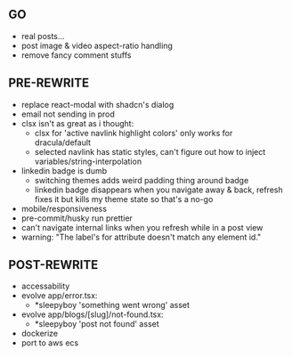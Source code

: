 ## GO
- real posts...
- post image & video aspect-ratio handling
- remove fancy comment stuffs

## PRE-REWRITE
- replace react-modal with shadcn's dialog
- email not sending in prod
- clsx isn't as great as i thought:
  - clsx for 'active navlink highlight colors' only works for dracula/default
  - selected navlink has static styles, can't figure out how to inject variables/string-interpolation
- linkedin badge is dumb
  - switching themes adds weird padding thing around badge
  - linkedin badge disappears when you navigate away & back, refresh fixes it but kills my theme state so that's a no-go
- mobile/responsiveness
- pre-commit/husky run prettier
- can't navigate internal links when you refresh while in a post view
- warning: "The label's for attribute doesn't match any element id."

## POST-REWRITE
- accessability
- evolve app/error.tsx:
  - *sleepyboy 'something went wrong' asset
- evolve app/blogs/[slug]/not-found.tsx:
  - *sleepyboy 'post not found' asset
- dockerize
- port to aws ecs
